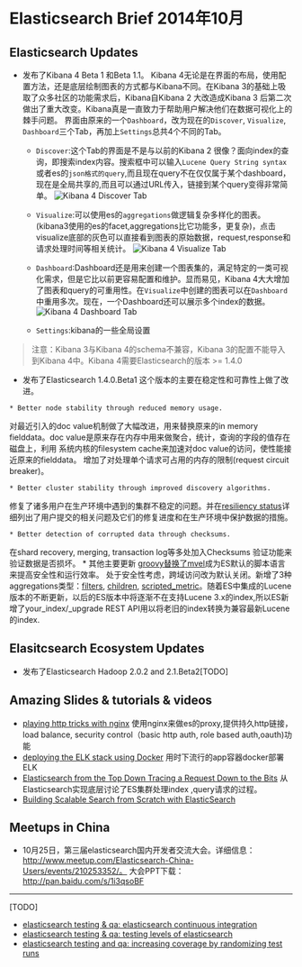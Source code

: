 # Elasticsearch Brief 2014年10月

## Elasticsearch Updates
*	发布了Kibana 4 Beta 1 和Beta 1.1。
Kibana 4无论是在界面的布局，使用配置方法，还是底层绘制图表的方式都与Kibana不同。在Kibana 3的基础上吸取了众多社区的功能需求后，Kibana自Kibana 2 大改造成Kibana 3 后第二次做出了重大改变。Kibana真是一直致力于帮助用户解决他们在数据可视化上的棘手问题。
	界面由原来的一个`Dashboard`，改为现在的`Discover`, `Visualize`, `Dashboard`三个Tab，再加上`Settings`总共4个不同的Tab。

	*	`Discover`:这个Tab的界面是不是与以前的Kibana 2 很像？面向index的查询，即搜索index内容。搜索框中可以输入`Lucene Query String syntax`或者es的`json格式的query`,而且现在query不在仅仅属于某个dashboard，现在是全局共享的,而且可以通过URL传入，链接到某个query变得非常简单。
![Kibana 4 Discover Tab](https://github.com/garyelephant/blog/blob/master/images/elasticsearch_brief_2014.10_1.png)

	* `Visualize`:可以使用es的`aggregations`做逻辑复杂多样化的图表。(kibana3使用的es的facet,aggregations比它功能多，更复杂)，点击visualize底部的灰色可以直接看到图表的原始数据，request,response和请求处理时间等相关统计。
![Kibana 4 Visualize Tab](https://github.com/garyelephant/blog/blob/master/images/elasticsearch_brief_2014.10_2.png)

	* `Dashboard`:Dashboard还是用来创建一个图表集的，满足特定的一类可视化需求，但是它比以前更容易配置和维护。显而易见，Kibana 4大大增加了图表和query的可重用性。在`Visualize`中创建的图表可以在`Dashboard`中重用多次。现在，一个Dashboard还可以展示多个index的数据。
![Kibana 4 Dashboard Tab](https://github.com/garyelephant/blog/blob/master/images/elasticsearch_brief_2014.10_dashboard.png)

	* `Settings`:kibana的一些全局设置

>注意：Kibana 3与Kibana 4的schema不兼容，Kibana 3的配置不能导入到Kibana 4中。Kibana 4需要Elasticsearch的版本 >= 1.4.0

*	 发布了Elasticsearch 1.4.0.Beta1
这个版本的主要在稳定性和可靠性上做了改进。

	* Better node stability through reduced memory usage.
对最近引入的doc value机制做了大幅改进，用来替换原来的in memory fielddata。doc value是原来存在内存中用来做聚合，统计，查询的字段的值存在磁盘上，利用 系统内核的filesystem cache来加速对doc value的访问，使性能接近原来的fielddata。
增加了对处理单个请求可占用的内存的限制(request circuit breaker)。

	* Better cluster stability through improved discovery algorithms.
修复了诸多用户在生产环境中遇到的集群不稳定的问题。并在[resiliency status][4]详细列出了用户提交的相关问题及它们的修复进度和在生产环境中保护数据的措施。

	* Better detection of corrupted data through checksums.
在shard recovery, merging, transaction log等多处加入Checksums 验证功能来验证数据是否损坏。
	* 其他主要更新
[groovy替换了mvel][5]成为ES默认的脚本语言来提高安全性和运行效率。
处于安全性考虑，跨域访问改为默认关闭。新增了3种aggregations类型：[filters](http://www.elasticsearch.org/guide/en/elasticsearch/reference/1.4/search-aggregations-bucket-filters-aggregation.html), [children](http://www.elasticsearch.org/guide/en/elasticsearch/reference/1.4/search-aggregations-bucket-children-aggregation.html), [scripted_metric](http://www.elasticsearch.org/guide/en/elasticsearch/reference/1.4/search-aggregations-metrics-scripted-metric-aggregation.html)。随着ES中集成的Lucene版本的不断更新，以后的ES版本中将逐渐不在支持Lucene 3.x的index,所以ES新增了your_index/_upgrade REST API用以将老旧的index转换为兼容最新Lucene的index.

## Elasitcsearch Ecosystem Updates
*	发布了Elasticsearch Hadoop 2.0.2 and 2.1.Beta2[TODO]


## Amazing Slides & tutorials &  videos
*	[playing http tricks with nginx][11]
使用nginx来做es的proxy,提供持久http链接，load balance, security control（basic http auth, role based auth,oauth)功能
*	[deploying the ELK stack using Docker][12]
用时下流行的app容器docker部署ELK
*	[Elasticsearch from the Top Down Tracing a Request Down to the Bits][13]
从Elasticsearch实现底层讨论了ES集群处理index ,query请求的过程。
*	[Building Scalable Search from Scratch with ElasticSearch][14]



## Meetups in China
*	10月25日，第三届elasticsearch国内开发者交流大会。详细信息：http://www.meetup.com/Elasticsearch-China-Users/events/210253352/。
大会PPT下载：http://pan.baidu.com/s/1i3qsoBF


[1]: http://www.elasticsearch.org/blog/kibana-4-beta-1-released/ "Kibana 4 Beta 1 released"
[2]: http://www.elasticsearch.org/blog/kibana-4-beta-1-1-pointy-needles-blunted/ "kibana 4 beta 1.1: pointy needles blunted "
[3]: http://www.elasticsearch.org/blog/elasticsearch-1-4-0-beta-released/ "Elasticsearch 1.4.0.Beta1 released"
[4]: http://www.elasticsearch.org/guide/en/elasticsearch/resiliency/current/index.html "resiliency status"
[5]: http://www.elasticsearch.org/blog/scripting/ "all about scripting"
[6]: http://www.elasticsearch.org/blog/elasticsearch-hadoop-2-0-2-and-2-1-beta2/ "Elasticsearch Hadoop 2.0.2 and 2.1.Beta2 released"
[7]: http://www.elasticsearch.org/blog/2014-10-08-this-week-in-elasticsearch/ "This week in Elasticsearch October 8, 2014"
[8]: http://www.elasticsearch.org/blog/2014-10-15-this-week-in-elasticsearch/ "This week in Elasticsearch October 15, 2014"
[9]: http://www.elasticsearch.org/blog/2014-10-22-this-week-in-elasticsearch/ "This Week in ElasticsearchOctober 22, 2014"
[10]: http://www.elasticsearch.org/blog/2014-10-29-this-week-in-elasticsearch/ "This week in ElasticsearchOctober 29, 2014"
[11]: http://www.elasticsearch.org/blog/playing-http-tricks-nginx/ "playing http tricks with nginx"
[12]: https://clusterhq.com/blog/deploying-multi-node-elasticsearch-logstash-kibana-cluster-using-docker/ "deploying the ELK stack using Docker"
[13]: https://found.no/foundation/elasticsearch-top-down/ "Elasticsearch from the Top Down Tracing a Request Down to the Bits"
[14]: http://www.airpair.com/elasticsearch/posts/elasticsearch-robust-search-functionality "Building Scalable Search from Scratch with ElasticSearch"

---
[TODO]
*   [elasticsearch testing & qa: elasticsearch continuous integration](http://www.elasticsearch.org/blog/elasticsearch-testing-qa-elasticsearch-continuous-integration/)
*   [elasticsearch testing & qa: testing levels of elasticsearch](http://www.elasticsearch.org/blog/elasticsearch-testing-qa-testing-levels-elasticsearch/)
*   [elasticsearch testing and qa: increasing coverage by randomizing test runs](http://www.elasticsearch.org/blog/elasticsearch-testing-qa-increasing-coverage-randomizing-test-runs/)